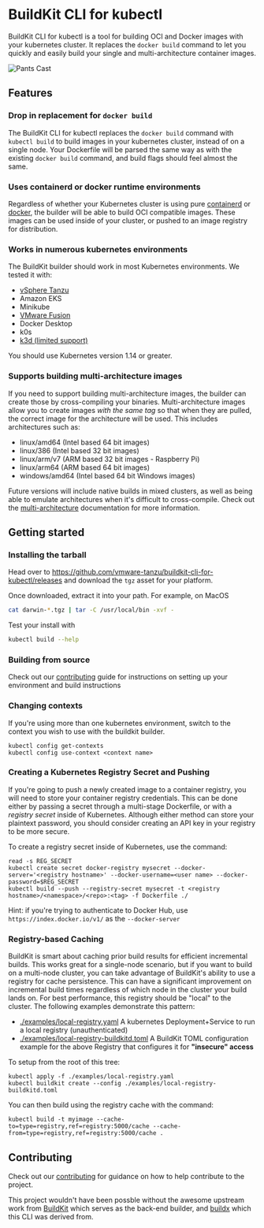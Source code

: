# BuildKit CLI for kubectl

BuildKit CLI for kubectl is a tool for building OCI and Docker images with your kubernetes cluster.
It replaces the `docker build` command to let you quickly and easily build your single and
multi-architecture container images.

![Pants Cast](./docs/pants-cast.svg)

## Features

### Drop in replacement for `docker build`

The BuildKit CLI for kubectl replaces the `docker build` command with `kubectl build` to build
images in your kubernetes cluster, instead of on a single node. Your Dockerfile will be parsed
the same way as with the existing `docker build` command, and build flags should feel almost
the same.

### Uses containerd or docker runtime environments

Regardless of whether your Kubernetes cluster is using pure [containerd](https://containerd.io) or
[docker](https://docker.com), the builder will be able to build OCI compatible images. These
images can be used inside of your cluster, or pushed to an image registry for distribution.

### Works in numerous kubernetes environments

The BuildKit builder should work in most Kubernetes environments. We tested it with:

  * [vSphere Tanzu](./docs/installing.md#vmware-vsphere-tanzu)
  * Amazon EKS
  * Minikube
  * [VMware Fusion](./docs/installing.md#vmware-fusion)
  * Docker Desktop
  * k0s
  * [k3d (limited support)](./docs/installing.md#k3d)

You should use Kubernetes version 1.14 or greater.


### Supports building multi-architecture images

If you need to support building multi-architecture images, the builder can create those by
cross-compiling your binaries. Multi-architecture images allow you to create images _with the same tag_
so that when they are pulled, the correct image for the architecture will be used. This includes
architectures such as:

 * linux/amd64 (Intel based 64 bit images)
 * linux/386 (Intel based 32 bit images)
 * linux/arm/v7 (ARM based 32 bit images - Raspberry Pi)
 * linux/arm64 (ARM based 64 bit images)
 * windows/amd64 (Intel based 64 bit Windows images)

Future versions will include native builds in mixed clusters, as well as being able to
emulate architectures when it's difficult to cross-compile. Check out the [multi-architecture](./docs/multiarch.md)
documentation for more information.

## Getting started

### Installing the tarball

Head over to https://github.com/vmware-tanzu/buildkit-cli-for-kubectl/releases and download the `tgz` asset for your platform.

Once downloaded, extract it into your path.  For example, on MacOS
```sh
cat darwin-*.tgz | tar -C /usr/local/bin -xvf -
```

Test your install with
```sh
kubectl build --help
```

### Building from source

Check out our [contributing](./CONTRIBUTING.md) guide for instructions on setting up your environment and build instructions

### Changing contexts

If you're using more than one kubernetes environment, switch to the context you wish to use with
the buildkit builder.

```
kubectl config get-contexts
kubectl config use-context <context name>
```

### Creating a Kubernetes Registry Secret and Pushing

If you're going to push a newly created image to a container registry, you will need to store your
container registry credentials. This can be done either by passing a secret through a multi-stage
Dockerfile, or with a *registry secret* inside of Kubernetes.  Although either method can store your
plaintext password, you should consider creating an API key in your registry to be more secure.

To create a registry secret inside of Kubernetes, use the command:

```
read -s REG_SECRET
kubectl create secret docker-registry mysecret --docker-server='<registry hostname>' --docker-username=<user name> --docker-password=$REG_SECRET
kubectl build --push --registry-secret mysecret -t <registry hostname>/<namespace>/<repo>:<tag> -f Dockerfile ./
```

Hint: if you're trying to authenticate to Docker Hub, use `https://index.docker.io/v1/` as the `--docker-server`

### Registry-based Caching

BuildKit is smart about caching prior build results for efficient incremental
builds.  This works great for a single-node scenario, but if you want to build
on a multi-node cluster, you can take advantage of BuildKit's ability to use a
registry for cache persistence.  This can have a significant improvement on
incremental build times regardless of which node in the cluster your build lands
on.  For best performance, this registry should be "local" to the cluster.  The
following examples demonstrate this pattern:

* [./examples/local-registry.yaml](./examples/local-registry.yaml) A kubernetes Deployment+Service to run a local registry (unauthenticated)
* [./examples/local-registry-buildkitd.toml](./examples/local-registry-buildkitd.toml) A BuildKit TOML configuration example for the above Registry that configures it for **"insecure" access**

To setup from the root of this tree:
```
kubectl apply -f ./examples/local-registry.yaml
kubectl buildkit create --config ./examples/local-registry-buildkitd.toml
```

You can then build using the registry cache with the command:
```
kubectl build -t myimage --cache-to=type=registry,ref=registry:5000/cache --cache-from=type=registry,ref=registry:5000/cache .
```

## Contributing

Check out our [contributing](./CONTRIBUTING.md) for guidance on how to help contribute to the project.

This project wouldn't have been possble without the awesome upstream work from [BuildKit](https://github.com/moby/buildkit) which serves as the back-end builder, and [buildx](https://github.com/docker/buildx) which this CLI was derived from.